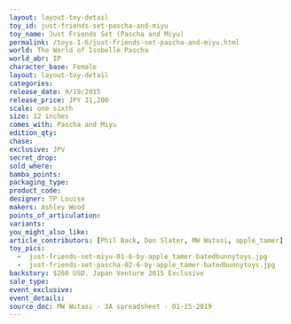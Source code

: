 ```yaml
---
layout: layout-toy-detail 
toy_id: just-friends-set-pascha-and-miyu
toy_name: Just Friends Set (Pascha and Miyu)
permalink: /toys-1-6/just-friends-set-pascha-and-miyu.html
world: The World of Isobelle Pascha
world_abr: IP
character_base: Female
layout: layout-toy-detail
categories: 
release_date: 9/19/2015
release_price: JPY 31,200 
scale: one sixth
size: 12 inches
comes_with: Pascha and Miyu
edition_qty: 
chase: 
exclusive: JPV
secret_drop: 
sold_where: 
bamba_points: 
packaging_type: 
product_code:
designer: TP Louise
makers: Ashley Wood
points_of_articulation: 
variants: 
you_might_also_like: 
article_contributors: [Phil Back, Don Slater, MW Wutasi, apple_tamer]
toy_pics: 
  -  just-friends-set-miyu-01-6-by-apple_tamer-batedbunnytoys.jpg
  -  just-friends-set-pascha-02-6-by-apple_tamer-batedbunnytoys.jpg
backstory: $260 USD. Japan Venture 2015 Exclusive
sale_type: 
event_exclusive: 
event_details: 
source_doc: MW Wutasi - 3A spreadsheet - 01-15-2019
---
```

